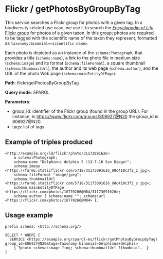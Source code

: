 # Flickr / getPhotosByGroupByTag

This service searches a Flickr group for photos with a given tag.
In a biodiversity-related use case, we use it to search the [*Encyclopedia of Life* Flickr group](https://www.flickr.com/groups/806927@N20) for photos of a given taxon. In this group; photos are required to be tagged with the scientific name of the taxon they represent, formatted as ```taxonomy:binomial=<scientific name>```.

Each photo is depicted as an instance of the `schema:Photograph`, that provides a title (`schema:name`), a link to the photo file in medium size (`schema:image`) and its format (`schema:fileFormat`), a square thumbnail (`schema:thumbnailUrl`), the author and its web page (`schema:author`), and the URL of the photo Web page (`schema:mainEntityOfPage`).

**Path**: flickr/getPhotosByGroupByTag

**Query mode**: SPARQL

**Parameters**:
- group_id: identifier of the Flickr group (found in the group URL). For instance,  in https://www.flickr.com/groups/806927@N20 the group_id is 806927@N20.
- tags: list of tags


## Example of triples produced

    <http://example.org/ld/flickr/photo/31173091626>
        a schema:Photograph;
        schema:name "Delphinus delphis 5 (13-7-16 San Diego)";
        schema:image <https://farm6.staticflickr.com/5718/31173091626_88c410c3f2_z.jpg>;
        schema:fileFormat "image/jpeg";
        schema:thumbnailUrl <https://farm6.staticflickr.com/5718/31173091626_88c410c3f2_s.jpg>;
        schema:mainEntityOfPage <https://flickr.com/photos/10770266@N04/31173091626>;
        schema:author [ schema:name ""; schema:url <https://flickr.com/photos/10770266@N04> ].

## Usage example

    prefix schema: <http://schema.org/>
    
    SELECT * WHERE {
      SERVICE <https://example.org/sparql-ms/flickr/getPhotosByGroupByTag?group_id=806927@N20&tags=taxonomy:binomial=Delphinus+delphis>
        { ?photo schema:image ?img; schema:thumbnailUrl ?thumbnail.  }
    }
    